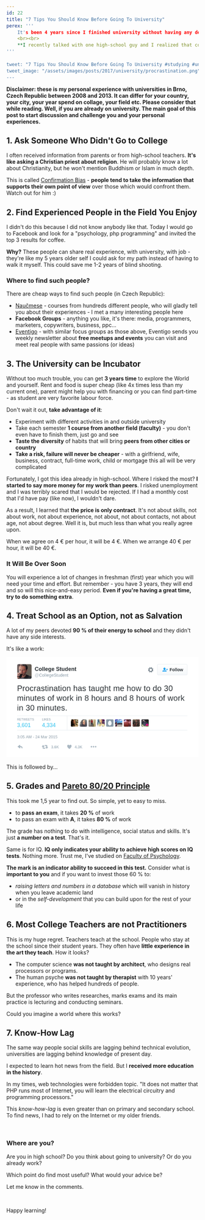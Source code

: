 ```yaml
---
id: 22
title: "7 Tips You Should Know Before Going To University"
perex: '''
    It's been 4 years since I finished university without having any degree out of it. During those 4 years, I was asked about university by people I could count on the fingers of one hand. And the about the degree? **Not one.**
    <br><br>
    **I recently talked with one high-school guy and I realized that college is still seen as something sacred, important and mostly from no other than teachers and parents**. I told myself that I'll write down my insights and advice that I would give my 8 years younger self. **If you are 18-19 years're considering what to do next, go ahead**.
'''

tweet: "7 Tips You Should Know Before Going To University #studying #unschooling #education #eduhacking"
tweet_image: "/assets/images/posts/2017/university/procrastination.png"
---
```


**Disclaimer: these is my personal experience with universities in Brno, Czech Republic between 2008 and 2013. It can differ for your country, your city, your year spend on collage, your field etc. Please consider that while reading. Well, if you are already on university. The main goal of this post to start discussion and challenge you and your personal experiences.**


## 1. Ask Someone Who Didn't Go to College

I often received information from parents or from high-school teachers. **It's like asking a Christian priest about religion**. He will probably know a lot about Christianity, but he won't mention Buddhism or Islam in much depth.

This is called [Confirmation Bias](https://en.wikipedia.org/wiki/Confirmation_bias) - **people tend to take the information that supports their own point of view** over those which would confront them. Watch out for him :)


## 2. Find Experienced People in the Field You Enjoy

I didn't do this because I did not know anybody like that. Today I would go to Facebook and look for a "psychology, php programming" and invited the top 3 results for coffee.

**Why?** These people can share real experience, with university, with job - they're like my 5 years older self I could ask for my path instead of having to walk it myself. This could save me 1-2 years of blind shooting.

### Where to find such people?

There are cheap ways to find such people (in Czech Republic):

- [Naučmese](https://www.naucmese.cz/) - courses from hundreds different people, who will gladly tell you about their experiences - I met a many interesting people here
- **Facebook Groups** - anything you like, it's there: media, programmers, marketers, copywriters, business, ppc...
- [Eventigo](https://eventigo.cz/) - with similar focus groups as those above, Eventigo sends you weekly newsletter about **free meetups and events** you can visit and meet real people with same passions (or ideas)


## 3. The University can be Incubator

Without too much trouble, you can get **3 years time** to explore the World and yourself. Rent and food is super cheap (like 4x times less than my current one), parent might help you with financing or you can find part-time - as student are very favorite labour force.

Don't wait it out, **take advantage of it**:

- Experiment with different activities in and outside university
- Take each semester **1 course from another field (faculty)** - you don't even have to finish them, just go and see
- **Taste the diversity** of habits that will bring **peers from other cities or country**
- **Take a risk, failure will never be cheaper** - with a girlfriend, wife, business, contract, full-time work, child or mortgage this all will be very complicated

Fortunately, I got this idea already in high-school. Where I risked the most? **I started to say more money for my work than peers**. I risked unemployment and I was terribly scared that I would be rejected. If I had a monthly cost that I'd have pay (like now), I wouldn't dare.

As a result, I learned that **the price is only contract**. It's not about skills, not about work, not about experience, not about, not about contacts, not about age, not about degree. Well it is, but much less than what you really agree upon.

When we agree on 4 € per hour, it will be 4 €. When we arrange 40 € per hour, it will be 40 €.


### It Will Be Over Soon

You will experience a lot of changes in freshman (first) year which you will need your time and effort.
But remember - you have 3 years, they will end and so will this nice-and-easy period. **Even if you're having a great time, try to do something extra**.


## 4. Treat School as an Option, not as Salvation

A lot of my peers devoted **90 % of their energy to school** and they didn't have any side interests.

It's like a work:

<img src="/assets/images/posts/2017/university/procrastination.png" class="img-thumbnail">

This is followed by...



## 5. Grades and [Pareto 80/20 Principle](https://en.wikipedia.org/wiki/Pareto_principle)

This took me 1,5 year to find out. So simple, yet to easy to miss.

- to **pass an exam**, it takes **20 %** of work
- to pass an exam with **A**, it takes **80 %** of work

The grade has nothing to do with intelligence, social status and skills. It's just **a number on a test**. That's it.

Same is for IQ. **IQ only indicates your ability to achieve high scores on IQ tests**. Nothing more. Trust me, I've studied on [Faculty of Psychology](http://psych.fss.muni.cz/).

**The mark is an indicator ability to succeed in this test.** Consider what is **important to you** and if you want to invest those 60 % to:

 - *raising letters and numbers in a database* which will vanish in history when you leave academic land
 - or in the *self-development* that you can build upon for the rest of your life


## 6. Most College Teachers are not Practitioners

This is my huge regret. Teachers teach at the school. People who stay at the school since their student years. They often have **little experience in the art they teach**. How it looks?

- The computer science **was not taught by architect**, who designs real processors or programs.
- The human psyche **was not taught by therapist** with 10 years' experience, who has helped hundreds of people.

But the professor who writes researches, marks exams and its main practice is lecturing and conducting seminars.

Could you imagine a world where this works?


## 7. Know-How Lag

The same way people social skills are lagging behind technical evolution, universities are lagging behind knowledge of present day.

I expected to learn hot news from the field. But I **received more education in the history**.

In my times, web technologies were forbidden topic. "It does not matter that PHP runs most of Internet, you will learn the electrical circuitry and programming processors."

This *know-how-lag* is even greater than on primary and secondary school. To find news, I had to rely on the Internet or my older friends.



<br>

### Where are you?

Are you in high school? Do you think about going to university? Or do you already work?

Which point do find most useful? What would your advice be?


Let me know in the comments.


<br>

Happy learning!
